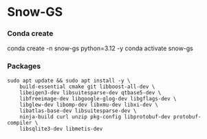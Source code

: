 # Snow-GS

### Conda create
conda create -n snow-gs python=3.12 -y
conda activate snow-gs

### Packages
~~~
sudo apt update && sudo apt install -y \
    build-essential cmake git libboost-all-dev \
    libeigen3-dev libsuitesparse-dev qtbase5-dev \
    libfreeimage-dev libgoogle-glog-dev libgflags-dev \
    libglew-dev libomp-dev libxmu-dev libxi-dev \
    libatlas-base-dev libsuitesparse-dev \
    ninja-build curl unzip pkg-config libprotobuf-dev protobuf-compiler \
    libsqlite3-dev libmetis-dev
~~~


